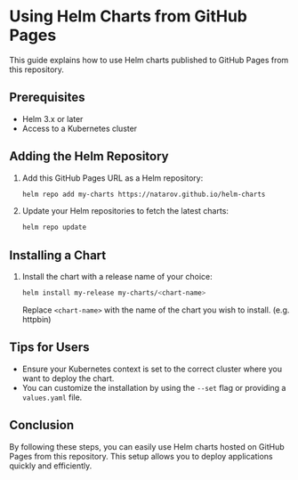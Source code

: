 # Using Helm Charts from GitHub Pages

This guide explains how to use Helm charts published to GitHub Pages from this repository.

## Prerequisites

- Helm 3.x or later
- Access to a Kubernetes cluster

## Adding the Helm Repository

1. Add this GitHub Pages URL as a Helm repository:
   ```bash
   helm repo add my-charts https://natarov.github.io/helm-charts
   ```

2. Update your Helm repositories to fetch the latest charts:
   ```bash
   helm repo update
   ```

## Installing a Chart

1. Install the chart with a release name of your choice:
   ```bash
   helm install my-release my-charts/<chart-name>
   ```
   Replace `<chart-name>` with the name of the chart you wish to install. (e.g. httpbin)

## Tips for Users

- Ensure your Kubernetes context is set to the correct cluster where you want to deploy the chart.
- You can customize the installation by using the `--set` flag or providing a `values.yaml` file.

## Conclusion

By following these steps, you can easily use Helm charts hosted on GitHub Pages from this repository. This setup allows you to deploy applications quickly and efficiently. 